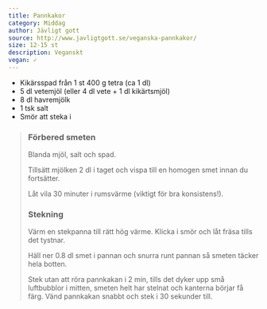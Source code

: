 ```yaml
---
title: Pannkakor
category: Middag
author: Jävligt gott
source: http://www.javligtgott.se/veganska-pannkakor/
size: 12-15 st
description: Veganskt
vegan: ✓
---
```


- Kikärsspad från 1 st 400 g tetra (ca 1 dl)
- 5 dl vetemjöl (eller 4 dl vete + 1 dl kikärtsmjöl)
- 8 dl havremjölk
- 1 tsk salt
- Smör att steka i

> ### Förbered smeten
> Blanda mjöl, salt och spad.
> 
> Tillsätt mjölken 2 dl i taget och vispa till en homogen smet innan du fortsätter.
> 
> Låt vila 30 minuter i rumsvärme (viktigt för bra konsistens!).
> 
> 
> ### Stekning
> Värm en stekpanna till rätt hög värme. Klicka i smör och låt fräsa tills det tystnar.
> 
> Häll ner 0.8 dl smet i pannan och snurra runt pannan så smeten täcker hela botten.
> 
> Stek utan att röra pannkakan i 2 min, tills det dyker upp små luftbubblor i mitten, smeten helt har stelnat och kanterna börjar få färg. Vänd pannkakan snabbt och stek i 30 sekunder till.
